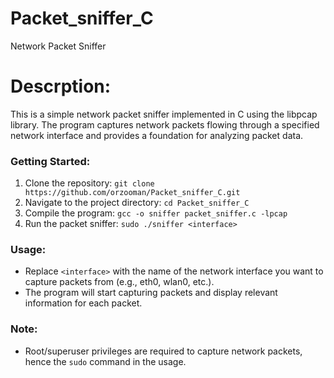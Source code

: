 # Packet_sniffer_C
Network Packet Sniffer
# Descrption:
This is a simple network packet sniffer implemented in C using the libpcap library. The program captures network packets flowing through a specified network interface and provides a foundation for analyzing packet data.
### Getting Started:
1. Clone the repository: `git clone https://github.com/orzooman/Packet_sniffer_C.git`
2. Navigate to the project directory: `cd Packet_sniffer_C`
3. Compile the program: `gcc -o sniffer packet_sniffer.c -lpcap`
4. Run the packet sniffer: `sudo ./sniffer <interface>`
### Usage:
- Replace `<interface>` with the name of the network interface you want to capture packets from (e.g., eth0, wlan0, etc.).
- The program will start capturing packets and display relevant information for each packet.
### Note:
- Root/superuser privileges are required to capture network packets, hence the `sudo` command in the usage.

